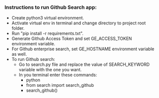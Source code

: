 ### Instructions to run Github Search app:

- Create python3 virtual environment. 
- Activate virtual env in terminal and change directory to project root folder.
- Run "pip install -r requirements.txt".
- Generate Github Access Token and set GE_ACCESS_TOKEN environment variable.
- For Github enterprise search, set GE_HOSTNAME environment variable as well.
- To run Github search:
    - Go to search.py file and replace the value of SEARCH_KEYWORD variable with the one you want.
    - In you terminal enter these commands:
        - python
        - from search import search_github
        - search_github()